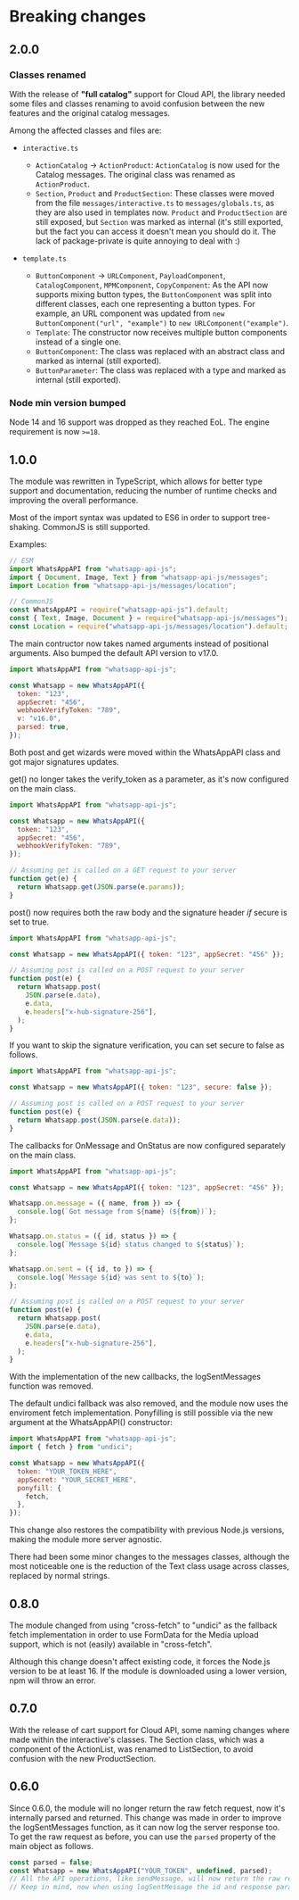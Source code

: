# Breaking changes

## 2.0.0

### Classes renamed

With the release of **"full catalog"** support for Cloud API, the library needed
some files and classes renaming to avoid confusion between the new features and
the original catalog messages.

Among the affected classes and files are:

- `interactive.ts`
  - `ActionCatalog` -> `ActionProduct`: `ActionCatalog` is now used for the
    Catalog messages. The original class was renamed as `ActionProduct`.
  - `Section`, `Product` and `ProductSection`: These classes were moved from the
    file `messages/interactive.ts` to `messages/globals.ts`, as they are also
    used in templates now. `Product` and `ProductSection` are still exposed, but
    `Section` was marked as internal (it's still exported, but the fact you can
    access it doesn't mean you should do it. The lack of package-private is
    quite annoying to deal with :)

- `template.ts`
  - `ButtonComponent` -> `URLComponent`, `PayloadComponent`, `CatalogComponent`,
    `MPMComponent`, `CopyComponent`: As the API now supports mixing button
    types, the `ButtonComponent` was split into different classes, each one
    representing a button types. For example, an URL component was updated from
    `new ButtonComponent("url", "example")` to `new URLComponent("example")`.
  - `Template`: The constructor now receives multiple button components instead
    of a single one.
  - `ButtonComponent`: The class was replaced with an abstract class and marked
    as internal (still exported).
  - `ButtonParameter`: The class was replaced with a type and marked as internal
    (still exported).

### Node min version bumped

Node 14 and 16 support was dropped as they reached EoL. The engine requirement
is now `>=18`.

## 1.0.0

The module was rewritten in TypeScript, which allows for better type support and
documentation, reducing the number of runtime checks and improving the overall
performance.

Most of the import syntax was updated to ES6 in order to support tree-shaking.
CommonJS is still supported.

Examples:

```js
// ESM
import WhatsAppAPI from "whatsapp-api-js";
import { Document, Image, Text } from "whatsapp-api-js/messages";
import Location from "whatsapp-api-js/messages/location";
```

```js
// CommonJS
const WhatsAppAPI = require("whatsapp-api-js").default;
const { Text, Image, Document } = require("whatsapp-api-js/messages");
const Location = require("whatsapp-api-js/messages/location").default;
```

The main contructor now takes named arguments instead of positional arguments.
Also bumped the default API version to v17.0.

```js
import WhatsAppAPI from "whatsapp-api-js";

const Whatsapp = new WhatsAppAPI({
  token: "123",
  appSecret: "456",
  webhookVerifyToken: "789",
  v: "v16.0",
  parsed: true,
});
```

Both post and get wizards were moved within the WhatsAppAPI class and got major
signatures updates.

get() no longer takes the verify_token as a parameter, as it's now configured on
the main class.

```js
import WhatsAppAPI from "whatsapp-api-js";

const Whatsapp = new WhatsAppAPI({
  token: "123",
  appSecret: "456",
  webhookVerifyToken: "789",
});

// Assuming get is called on a GET request to your server
function get(e) {
  return Whatsapp.get(JSON.parse(e.params));
}
```

post() now requires both the raw body and the signature header _if_ secure is
set to true.

```js
import WhatsAppAPI from "whatsapp-api-js";

const Whatsapp = new WhatsAppAPI({ token: "123", appSecret: "456" });

// Assuming post is called on a POST request to your server
function post(e) {
  return Whatsapp.post(
    JSON.parse(e.data),
    e.data,
    e.headers["x-hub-signature-256"],
  );
}
```

If you want to skip the signature verification, you can set secure to false as
follows.

```js
import WhatsAppAPI from "whatsapp-api-js";

const Whatsapp = new WhatsAppAPI({ token: "123", secure: false });

// Assuming post is called on a POST request to your server
function post(e) {
  return Whatsapp.post(JSON.parse(e.data));
}
```

The callbacks for OnMessage and OnStatus are now configured separately on the
main class.

```js
import WhatsAppAPI from "whatsapp-api-js";

const Whatsapp = new WhatsAppAPI({ token: "123", appSecret: "456" });

Whatsapp.on.message = ({ name, from }) => {
  console.log(`Got message from ${name} (${from})`);
};

Whatsapp.on.status = ({ id, status }) => {
  console.log(`Message ${id} status changed to ${status}`);
};

Whatsapp.on.sent = ({ id, to }) => {
  console.log(`Message ${id} was sent to ${to}`);
};

// Assuming post is called on a POST request to your server
function post(e) {
  return Whatsapp.post(
    JSON.parse(e.data),
    e.data,
    e.headers["x-hub-signature-256"],
  );
}
```

With the implementation of the new callbacks, the logSentMessages function was
removed.

The default undici fallback was also removed, and the module now uses the
enviroment fetch implementation. Ponyfilling is still possible via the new
argument at the WhatsAppAPI() constructor:

```js
import WhatsAppAPI from "whatsapp-api-js";
import { fetch } from "undici";

const Whatsapp = new WhatsAppAPI({
  token: "YOUR_TOKEN_HERE",
  appSecret: "YOUR_SECRET_HERE",
  ponyfill: {
    fetch,
  },
});
```

This change also restores the compatibility with previous Node.js versions,
making the module more server agnostic.

There had been some minor changes to the messages classes, although the most
noticeable one is the reduction of the Text class usage across classes, replaced
by normal strings.

## 0.8.0

The module changed from using "cross-fetch" to "undici" as the fallback fetch
implementation in order to use FormData for the Media upload support, which is
not (easily) available in "cross-fetch".

Although this change doesn't affect existing code, it forces the Node.js version
to be at least 16. If the module is downloaded using a lower version, npm will
throw an error.

## 0.7.0

With the release of cart support for Cloud API, some naming changes where made
within the interactive's classes. The Section class, which was a component of
the ActionList, was renamed to ListSection, to avoid confusion with the new
ProductSection.

## 0.6.0

Since 0.6.0, the module will no longer return the raw fetch request, now it's
internally parsed and returned. This change was made in order to improve the
logSentMessages function, as it can now log the server response too. To get the
raw request as before, you can use the `parsed` property of the main object as
follows.

```js
const parsed = false;
const Whatsapp = new WhatsAppAPI("YOUR_TOKEN", undefined, parsed);
// All the API operations, like sendMessage, will now return the raw request.
// Keep in mind, now when using logSentMessage the id and response parameters will be undefined.
```
